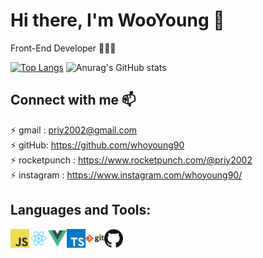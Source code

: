 # Hi there, I'm WooYoung 👋 

Front-End Developer 🧑🏻‍💻
<br />

[![Top Langs](https://github-readme-stats.vercel.app/api/top-langs/?username=anuraghazra&layout=compact&theme=tokyonight)](https://github.com/whoyoung90/github-readme-stats)
![Anurag's GitHub stats](https://github-readme-stats.vercel.app/api?username=whoyoung90&hide=stars&count_private=true&show_icons=true&theme=tokyonight)


## Connect with me 📫

⚡ gmail : priy2002@gmail.com
<br />
⚡ gitHub: https://github.com/whoyoung90
<br />
⚡ rocketpunch : https://www.rocketpunch.com/@priy2002
<br />
⚡ instagram : https://www.instagram.com/whoyoung90/
<br />

## Languages and Tools:

<img align="left" alt="JS" width="30px" src="https://raw.githubusercontent.com/github/explore/80688e429a7d4ef2fca1e82350fe8e3517d3494d/topics/javascript/javascript.png" />
<img align="left" alt="REACT" width="30px" src="https://raw.githubusercontent.com/github/explore/80688e429a7d4ef2fca1e82350fe8e3517d3494d/topics/react/react.png" />
<img align="left" alt="VUE" width="30px" src="https://raw.githubusercontent.com/github/explore/80688e429a7d4ef2fca1e82350fe8e3517d3494d/topics/vue/vue.png" />
<img align="left" alt="TypeScript" width="30px" src="https://raw.githubusercontent.com/github/explore/80688e429a7d4ef2fca1e82350fe8e3517d3494d/topics/typescript/typescript.png" />
<img align="left" alt="Git" width="30px" src="https://raw.githubusercontent.com/github/explore/80688e429a7d4ef2fca1e82350fe8e3517d3494d/topics/git/git.png" />
<img align="left" alt="GitHub" width="30px" src="https://raw.githubusercontent.com/github/explore/78df643247d429f6cc873026c0622819ad797942/topics/github/github.png" />


<br />
<br />
